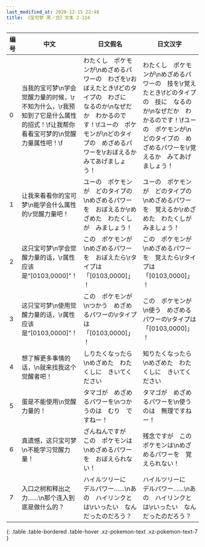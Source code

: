 ```yaml
---
last_modified_at: 2020-12-15 22:48
title: 《宝可梦 黑／白》文本 2-114
---
```

| 编号 | 中文 | 日文假名 | 日文汉字 |
| ---- | ---- | ---- | --- |
| 0 | 当我的宝可梦\n学会觉醒力量的时候，\r不知为什么，\r我预知到了它是什么属性的招式！\f让我帮你看看宝可梦的\n觉醒力量属性吧！\f | わたくし　ポケモンが\nめざめるパワーの　わざを\rおぼえたとき\fどのタイプの　わざに　なるのか\nなぜだか　わかるのです！\fユーの　ポケモンが\nどのタイプの　めざめるパワーを\rおぼえるか　みてあげましょう！ | わたくし　ポケモンが\nめざめるパワーの　技を\r覚えたとき\fどのタイプの　技に　なるのか\nなぜだか　わかるのです！\fユーの　ポケモンが\nどのタイプの　めざめるパワーを\r覚えるか　みてあげましょう！ |
| 1 | 让我来看看你的宝可梦\n能学会什么属性的\r觉醒力量吧！ | ユーの　ポケモンが　どのタイプの\nめざめるパワーを　おぼえるか\rめざめた　わたくしが　みましょう！ | ユーの　ポケモンが　どのタイプの\nめざめるパワーを　覚えるか\rめざめた　わたくしが　みましょう！ |
| 2 | 这只宝可梦\n学会觉醒力量的话，\r属性应该是“[0103,0000]”！ | この　ポケモンが\nめざめるパワーを　おぼえたら\rタイプは　「[0103,0000]」！ | この　ポケモンが\nめざめるパワーを　覚えたら\rタイプは　「[0103,0000]」！ |
| 3 | 这只宝可梦\n使用觉醒力量的话，\r属性应该是“[0103,0000]”！ | この　ポケモンが\nつかう　めざめるパワーの\rタイプは　「[0103,0000]」！ | この　ポケモンが\n使う　めざめるパワーの\rタイプは　「[0103,0000]」！ |
| 4 | 想了解更多事情的话，\n就来找我这个觉醒者吧！ | しりたくなったら\nめざめた　わたくしに　きいてください | 知りたくなったら\nめざめた　わたくしに　きいてください |
| 5 | 蛋是不能使用\n觉醒力量的！ | タマゴが　めざめるパワーを\nつかうのは　むり　ですねー！ | タマゴが　めざめるパワーを\n使うのは　無理ですねー！ |
| 6 | 真遗憾，这只宝可梦\n不能学习觉醒力量！ | ざんねんですが　この　ポケモンは\nめざめるパワーを　おぼえられない！ | 残念ですが　この　ポケモンは\nめざめるパワーを　覚えられない！ |
| 7 | 入口之树和释出之力……\n那个连入到底是做什么的？ | ハイルツリーに　デルパワー……\nあの　ハイリンクとは\rいったい　なんだったのだろう？ | ハイルツリーに　デルパワー……\nあの　ハイリンクとは\rいったい　なんだったのだろう？ |
{: .table .table-bordered .table-hover .xz-pokemon-text .xz-pokemon-text-7 }